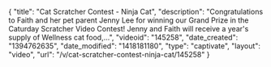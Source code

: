 {
    "title": "Cat Scratcher Contest - Ninja Cat",
    "description": "Congratulations to Faith and her pet parent Jenny Lee for winning our Grand Prize in the Caturday Scratcher Video Contest! Jenny and Faith will receive a year's supply of Wellness cat food,...",
    "videoid": "145258",
    "date_created": "1394762635",
    "date_modified": "1418181180",
    "type": "captivate",
    "layout": "video",
    "url": "\/v\/cat-scratcher-contest-ninja-cat\/145258"
}
